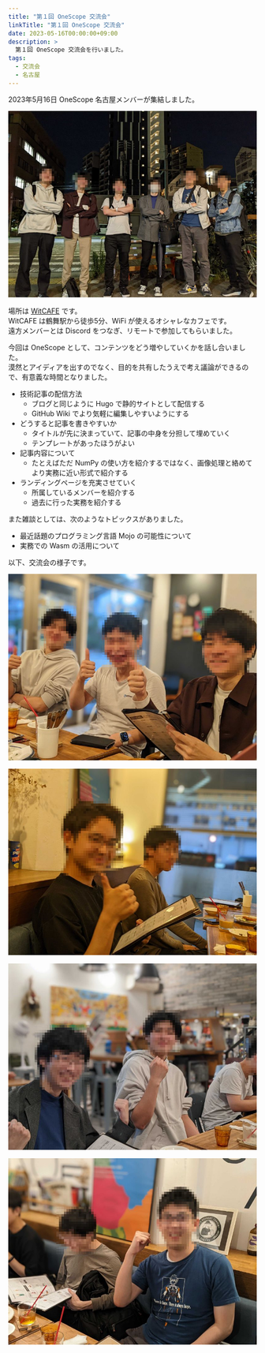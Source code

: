```yaml
---
title: "第１回 OneScope 交流会"
linkTitle: "第１回 OneScope 交流会"
date: 2023-05-16T00:00:00+09:00
description: >
  第１回 OneScope 交流会を行いました。
tags:
  - 交流会
  - 名古屋
---
```


2023年5月16日 OneScope 名古屋メンバーが集結しました。

![](./images/20230515_112727295.jpg)

場所は [WitCAFE](https://tabelog.com/aichi/A2301/A230105/23059328/) です。  
WitCAFE は鶴舞駅から徒歩5分、WiFi が使えるオシャレなカフェです。  
遠方メンバーとは Discord をつなぎ、リモートで参加してもらいました。

今回は OneScope として、コンテンツをどう増やしていくかを話し合いました。  
漠然とアイディアを出すのでなく、目的を共有したうえで考え議論ができるので、有意義な時間となりました。
- 技術記事の配信方法
  - ブログと同じように Hugo で静的サイトとして配信する
  - GitHub Wiki でより気軽に編集しやすいようにする
- どうすると記事を書きやすいか
  - タイトルが先に決まっていて、記事の中身を分担して埋めていく
  - テンプレートがあったほうがよい
- 記事内容について
  - たとえばただ NumPy の使い方を紹介するではなく、画像処理と絡めてより実務に近い形式で紹介する
- ランディングページを充実させていく
  - 所属しているメンバーを紹介する
  - 過去に行った実務を紹介する

また雑談としては、次のようなトピックスがありました。
- 最近話題のプログラミング言語 Mojo の可能性について
- 実務での Wasm の活用について

以下、交流会の様子です。

![](./images/20230515_094612106.jpg)

![](./images/20230515_094639201.jpg)

![](./images/20230515_105058750.jpg)

![](./images/20230515_105113185.jpg)
